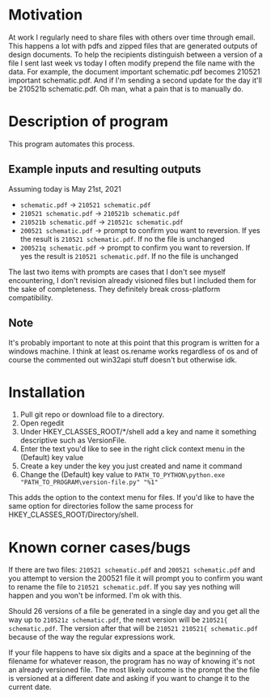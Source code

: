 # Motivation

At work I regularly need to share files with others over time through email. This happens a lot with pdfs and zipped files that are generated outputs of design documents. To help the recipients distinguish between a version of a file I sent last week vs today I often modify prepend the file name with the data. For example, the document important schematic.pdf becomes 210521 important schematic.pdf. And if I'm sending a second update for the day it'll be 210521b schematic.pdf. Oh man, what a pain that is to manually do.

# Description of program

This program automates this process. 

## Example inputs and resulting outputs

Assuming today is May 21st, 2021

* `schematic.pdf` -> `210521 schematic.pdf`
* `210521 schematic.pdf` -> `210521b schematic.pdf`
* `210521b schematic.pdf` -> `210521c schematic.pdf`
* `200521 schematic.pdf` -> prompt to confirm you want to reversion. If yes the result is `210521 schematic.pdf`. If no the file is unchanged
* `200521q schematic.pdf` -> prompt to confirm you want to reversion. If yes the result is `210521 schematic.pdf`. If no the file is unchanged

The last two items with prompts are cases that I don't see myself encountering, I don't revision already visioned files but I included them for the sake of completeness. They definitely break cross-platform compatibility.

## Note

It's probably important to note at this point that this program is written for a windows machine. I think at least os.rename works regardless of os and of course the commented out win32api stuff doesn't but otherwise idk.

# Installation

1. Pull git repo or download file to a directory.
1. Open regedit
1. Under HKEY_CLASSES_ROOT/*/shell add a key and name it something descriptive such as VersionFile. 
1. Enter the text you'd like to see in the right click context menu in the (Default) key value
1. Create a key under the key you just created and name it command
1. Change the (Default) key value to `PATH_TO_PYTHON\python.exe "PATH_TO_PROGRAM\version-file.py" "%1"`

This adds the option to the context menu for files. If you'd like to have the same option for directories follow the same process for HKEY_CLASSES_ROOT/Directory/shell.

# Known corner cases/bugs

If there are two files: `210521 schematic.pdf` and `200521 schematic.pdf` and you attempt to version the 200521 file it will prompt you to confirm you want to rename the file to `210521 schematic.pdf`. If you say yes nothing will happen and you won't be informed. I'm ok with this.

Should 26 versions of a file be generated in a single day and you get all the way up to `210521z schematic.pdf`, the next version will be `210521{ schematic.pdf`. The version after that will be `210521 210521{ schematic.pdf` because of the way the regular expressions work.

If your file happens to have six digits and a space at the beginning of the filename for whatever reason, the program has no way of knowing it's not an already versioned file. The most likely outcome is the prompt the the file is versioned at a different date and asking if you want to change it to the current date.